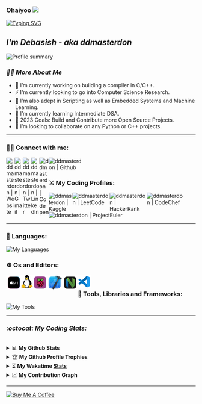 ###  Ohaiyoo <img src="https://user-images.githubusercontent.com/42378118/110234147-e3259600-7f4e-11eb-95be-0c4047144dea.gif" width="30">

[![Typing SVG](https://readme-typing-svg.herokuapp.com?size=18&duration=1200&color=12D7F7&lines=Eat;Sleep;Code;Anime;Repeat&width=99&height=20&vCenter=true)](https://git.io/typing-svg)

## _I'm Debasish - aka ddmasterdon_


<p> 
  <img align="" alt="Profile summary" src="http://github-profile-summary-cards.vercel.app/api/cards/profile-details?username=debasish-dutta&theme=blueberry" />
<!--   <img align="right" alt="Profile gif" src="https://media.giphy.com/media/v1.Y2lkPTc5MGI3NjExMmU1MmIxMjUxMzg3NGQ3ZDdiZjhiODU0YzNjMDkyMmJhN2Y4NDgwZSZlcD12MV9pbnRlcm5hbF9naWZzX2dpZklkJmN0PWc/KGhpQ5NMoWKQurlHwI/giphy.gif" /> -->
</p>

<!-- <iframe src="https://giphy.com/embed/KGhpQ5NMoWKQurlHwI" width="478" height="480" frameBorder="0" class="giphy-embed" allowFullScreen></iframe><p><a href="https://giphy.com/gifs/tech-programming-backend-KGhpQ5NMoWKQurlHwI">via GIPHY</a></p> -->

### _🕵️‍♂️ More About Me_
- 🔭 I’m currently working on building a compiler in C/C++.
- ⚡ I'm currently looking to go into Computer Science Research. 
- 🦖 I'm also adept in Scripting as well as Embedded Systems and Machine Learning.
- 🌱 I’m currently learning Intermediate DSA.
- 🥅 2023 Goals: Build and Contribute more Open Source Projects.
- 👯 I’m looking to collaborate on any Python or C++ projects.
<!---- 🤔 I’m looking for help with ...
<!---- 💬 Ask me about ...
<!---- 📫 How to reach me: ...
<!---- 😄 Pronouns: ...
<!---- ⚡ Fun fact: ... --->

---

### 🫰🏻 Connect with me: 

[<img align="left" alt="ddmasterdon | Website" width="22px" src="https://cdn4.iconfinder.com/data/icons/essentials-74/24/004_-_Website-512.png" />][website]
<a href="mailto:ddmasterdon@gmail.com"> <img align="left" alt="ddmasterdon | Gmail" width="22px" src="https://cdn1.iconfinder.com/data/icons/google-new-logos-1/32/gmail_new_logo-512.png"/></a>
[<img align="left" alt="ddmasterdon | Twitter" width="22px" src="https://cdn2.iconfinder.com/data/icons/social-media-2285/512/1_Twitter_colored_svg-256.png" target="_blank"/>][twitter] 
<!-- ![Twitter](https://img.shields.io/twitter/follow/ddmasterdon?label=Follow&style=social) --->
[<img align="left" alt="ddmasterdon | LinkedIn" width="22px" src="https://cdn2.iconfinder.com/data/icons/social-media-2285/512/1_Linkedin_unofficial_colored_svg-256.png" target="_blank"/>][linkedin]
<!-- [<img align="left" alt="ddmasterdon | Instagram" width="22px" src="https://cdn2.iconfinder.com/data/icons/social-media-2285/512/1_Instagram_colored_svg_1-256.png" target="_blank"/>][instagram] --->
[<img align="left" alt="ddmasterdon | Codepen" width="25px" src="https://cdn3.iconfinder.com/data/icons/popular-services-brands/512/codepen-512.png" target="_blank" />][codepen]
[<img align="left" alt="ddmasterdon | Github" width="89px" src="https://img.shields.io/github/followers/debasish-dutta?label=Follow&style=social" target="_blank" />][github]


<br />
<br />

### ⚔️ My Coding Profiles:

[<img align="left" alt="ddmasterdon | Kaggle" width="63px" src="https://www.kaggle.com/static/images/site-logo.svg" target="_blank" />][kaggle]
[<img align="left" alt="ddmasterdon | LeetCode" width="99px" src="https://theme.zdassets.com/theme_assets/9008406/036323c6afd10392aa5b7e3a2eb7557d17955c81.png" target="_blank"/>][leetCode]
[<img align="left" alt="ddmasterdon | HackerRank" width="99px" src="https://hrcdn.net/fcore/assets/brand/logo-new-white-green-a5cb16e0ae.svg" target="_blank"/>][hackerRank]
[<img align="left" alt="ddmasterdon | CodeChef" width="99px" src="https://cdn.codechef.com/images/cc-logo.svg"/>][codeChef]
[<img align="left" alt="ddmasterdon | ProjectEuler" width="220px" src="https://projecteuler.net/profile/ddmasterdon.png"/>][projectEuler]

<br />
<br />
<br />
<br />

---

### 🧮 Languages:

<!-- <img align="left" alt="C++" width="36px" src="https://raw.githubusercontent.com/github/explore/180320cffc25f4ed1bbdfd33d4db3a66eeeeb358/topics/cpp/cpp.png" />
<img align="left" alt="Python" width="36px" src="https://raw.githubusercontent.com/github/explore/80688e429a7d4ef2fca1e82350fe8e3517d3494d/topics/python/python.png" />
<img align="left" alt="C" width="36px" src="https://raw.githubusercontent.com/github/explore/f3e22f0dca2be955676bc70d6214b95b13354ee8/topics/c/c.png" />
<img align="left" alt="JS" width="36px" src="https://raw.githubusercontent.com/github/explore/80688e429a7d4ef2fca1e82350fe8e3517d3494d/topics/javascript/javascript.png" /> -->
![My Languages](https://skillicons.dev/icons?i=c,cpp,py,js,java)
<br />

### ⚙️ Os and Editors:

<img align="left" alt="macOs" width="40px" src="assets/icons/m1Mac.png" />
<img align="left" alt="linux" width="30px" src="assets/icons/Tux.png" />
<img align="left" alt="Pi" padding-right="40px" width="40px" src="assets/icons/RPi.png" />
<img align="left" alt="xCode" width="40px" src="assets/icons/xcode.png" />
<img align="left" alt="nVim" width="40px" src="assets/icons/nvim.png" />
<img align="left" alt="Visual Studio Code" width="35px" src="assets/icons/vsc.png" />

<br />

### 🧰 Tools, Libraries and Frameworks:

<!-- <img align="left" alt="Tensorflow" width="26px" src="https://raw.githubusercontent.com/github/explore/80688e429a7d4ef2fca1e82350fe8e3517d3494d/topics/tensorflow/tensorflow.png" />
<img align="left" alt="Gatsby" width="26px" src="https://raw.githubusercontent.com/github/explore/e94815998e4e0713912fed477a1f346ec04c3da2/topics/gatsby/gatsby.png" />
<img align="left" alt="Sckit-learn" width="26px" src="https://upload.wikimedia.org/wikipedia/commons/thumb/0/05/Scikit_learn_logo_small.svg/220px-Scikit_learn_logo_small.svg.png" />
<img align="left" alt="Anaconda" width="26px" src="https://avatars2.githubusercontent.com/u/1158637?s=200&v=4" />
<img align="left" alt="jupyter" width="26px" src="https://raw.githubusercontent.com/github/explore/80688e429a7d4ef2fca1e82350fe8e3517d3494d/topics/jupyter-notebook/jupyter-notebook.png" />
<img align="left" alt="GitHub" width="26px" src="https://raw.githubusercontent.com/github/explore/78df643247d429f6cc873026c0622819ad797942/topics/github/github.png" />
<img align="left" alt="HTML5" width="26px" src="https://raw.githubusercontent.com/github/explore/80688e429a7d4ef2fca1e82350fe8e3517d3494d/topics/terminal/terminal.png" /> -->
![My Tools](https://skillicons.dev/icons?i=git,vim,bash,cmake,md,bots,html,css,latex,nextjs,graphql,tailwind,mongodb,flask,gatsby,postgres,tensorflow,pytorch,ps,arduino&perline=10)
<br />

---

### _:octocat: My Coding Stats:_

<br>

<div> 
  
  <details>
  <summary>📊 <b>My Github Stats</b></summary>
 <br />
 <p align="center">
<!--  <a href="https://github.com/abhinandanraj">
<img align="" alt="Stats" src="https://github-readme-stats-ddmasterdon.vercel.app/api?username=debasish-dutta&count_private=true&show_icons=true&theme=cobalt" />
  </a>
  <a href="https://github.com/abhinandanraj/github-readme-stats">
<img align="right" alt="languages" src="https://github-readme-stats-ddmasterdon.vercel.app/api/top-langs/?username=debasish-dutta&theme=aura&layout=compact&hide=php" />
  </a>
 </p> -->

|                                                         📃                                                                                              |                                                                       🖋️                                                                                                                                            |
| :------------------------------------------------------------------------------------------------------------------------------------------------------: | :------------------------------------------------------------------------------------------------------------------------------------------------------: |
| <img alt="Stats" height="200px" src="https://github-readme-stats-ddmasterdon.vercel.app/api?username=debasish-dutta&count_private=true&show_icons=true&theme=cobalt" /> | <img height="200px" alt="languages" src="https://github-readme-stats-ddmasterdon.vercel.app/api/top-langs/?username=debasish-dutta&theme=aura&layout=compact&hide=php" /> |

</p>
  </details>
  <details>
 <summary>🏆 <b>My Github Profile Trophies</b></summary>
 <br />
 <p align="center">
   <img width="800" align="center" src="https://github-profile-trophy.vercel.app/?username=debasish-dutta&theme=chalk&no-bg=true&rank=-C"/>
 </p>
</details>
  <details>
 <summary>⏳ <b>My Wakatime  <a href="https://wakatime.com/@ddmasterdon">Stats</a> </b></summary>
 <br />
<p align="center">
<!---
   <img align="center" width="" src="https://github-readme-stats-ddmasterdon.vercel.app/api/wakatime?username=ddmasterdon&layout=compact&theme=dracula&range=all_time"/>
    <br />
    <img align="center" src="https://wakatime.com/share/@ddmasterdon/7298dde4-3a97-4215-8f72-d45c3b46500b.svg"/>
  
 </p> -->
    
| 📃 | 🖋 |
| :---: | :---: |
| <img alt="Wakatime Stats" height="100%" width="50%" src="https://github-readme-stats-ddmasterdon.vercel.app/api/wakatime?username=ddmasterdon&layout=compact&theme=dracula&range=all_time" /> | <img alt="wt editors" height="100%" width="50%" src="https://wakatime.com/share/@ddmasterdon/5b28b5ee-03ea-4f20-93fc-b3d4881e4989.svg" /> |
| Weekly Contribution Graph | Hourly Contribution |
| <img height="100%" width="50%" src="https://github-readme-activity-graph-virid.vercel.app/graph?username=debasish-dutta&custom_title=My%20Contribution%20Graph%&theme=tokyo-night&hide_border=true&radius=10"/> | <img height="100%" width="50%" alt="wt editors" src="https://wakatime.com/share/@ddmasterdon/5b28b5ee-03ea-4f20-93fc-b3d4881e4989.svg" /> |
| Hourly Contribution | Editors used over the past year | 
| <img height="100%" width="50%" alt="wt graph" src="https://wakatime.com/share/@ddmasterdon/2c3ae9b2-1aa6-4209-9bbf-8e178304ba01.svg" /> | <img height="100%" width="50%" alt="wt editors" src="https://wakatime.com/share/@ddmasterdon/5b28b5ee-03ea-4f20-93fc-b3d4881e4989.svg" /> |

</p>
</details>
   <details>
 <summary>📈 <b>My Contribution Graph</b></summary>
 <br />
 <p align="center">
<!--   <a href="https://wakatime.com/@ddmasterdon">
   <img width="" src="https://github-readme-activity-graph-virid.vercel.app/graph?username=debasish-dutta&custom_title=My%20Contribution%20Graph%&theme=tokyo-night&hide_border=true&radius=10"/>
  </a> -->
 </p>
</details>
  
<!-- <img align="" alt="Stats" src="https://github-readme-stats-ddmasterdon.vercel.app/api?username=debasish-dutta&count_private=true&show_icons=true&theme=cobalt" /> -->
<!-- <img align="right" alt="languages" src="https://github-readme-stats-ddmasterdon.vercel.app/api/top-langs/?username=debasish-dutta&theme=aura&layout=compact&hide=php" /> -->
<!-- <img align="right" alt="languages" src="http://github-profile-summary-cards.vercel.app/api/cards/productive-time?username=vn7n24fzkq&theme=default&utcOffset=8" /> -->
</div>

<!-- [![ddmasterdon's wakatime stats](http://github-readme-stats-ddmasterdon.vercel.app/api/wakatime?username=ddmasterdon&layout=compact&theme=dracula&range=all_time)](https://wakatime.com/@ddmasterdon) -->

---
<a align="left" href="https://www.buymeacoffee.com/ddmasterdon" target="_blank"><img src="https://www.buymeacoffee.com/assets/img/guidelines/download-assets-sm-1.svg" alt="Buy Me A Coffee" height="41" width="174"></a>


[website]: https://debasishdutta.is-a.dev/
[Github]: https://github.com/debasish-dutta
[Kaggle]: https://www.kaggle.com/ddmasterdon
[twitter]: https://twitter.com/ddmasterdon
[codepen]: https://codepen.io/ddmasterdon
[youtube]: https://youtube.com/ddmasterdon
[instagram]: https://instagram.com/ddmasterdon
[linkedin]: https://linkedin.com/in/debasish-
[leetCode]: https://leetcode.com/ddmasterdon/
[hackerRank]: https://www.hackerrank.com/ddmasterdon
[projectEuler]: https://projecteuler.net/
[codeChef]: https://www.codechef.com/users/ddmasterdon
